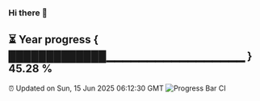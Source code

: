 ### Hi there 👋
⏳ Year progress { █████████████▁▁▁▁▁▁▁▁▁▁▁▁▁▁▁▁▁ } 45.28 %
---
⏰ Updated on Sun, 15 Jun 2025 06:12:30 GMT
![Progress Bar CI](https://github.com/Moyi321/Moyi321/workflows/Progress%20Bar%20CI/badge.svg)
